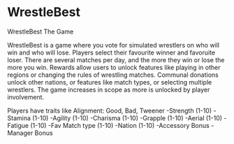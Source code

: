 # WrestleBest
WrestleBest The Game

WrestleBest is a game where you vote for simulated wrestlers on who will win and who will lose. Players select their favourite winner and favoruite loser. There are several matches per day, and the more they win or lose the more you win. Rewards allow users to unlock features like playing in other regions or changing the rules of wrestling matches. Communal donations unlock other nations, or features like match types, or selecting multiple wrestlers. The game increases in scope as more is unlocked by player involvement.  

Players have traits like
Alignment: Good, Bad, Tweener
-Strength (1-10)
-Stamina (1-10)
-Agility (1-10)
-Charisma (1-10)
-Grapple (1-10)
-Aerial (1-10)
-Fatigue (1-10)
-Fav Match type (1-10)
-Nation (1-10)
-Accessory Bonus
-Manager Bonus 

